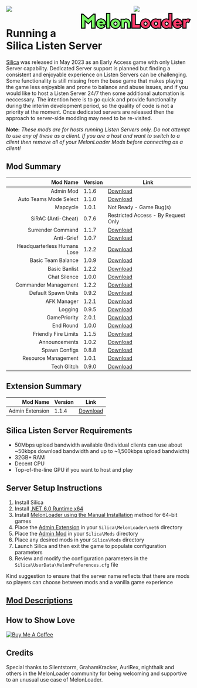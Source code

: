 <p align="center">
    <img src="https://silicagame.com/_next/static/media/silica_logo.37ea77ee.svg" width="200" style="float:left" />&nbsp&nbsp&nbsp&nbsp&nbsp&nbsp&nbsp&nbsp&nbsp
    <img src="https://cdn.pixabay.com/photo/2012/04/10/23/39/sign-27080_1280.png" width="42" class="center" />  &nbsp&nbsp&nbsp&nbsp&nbsp&nbsp&nbsp
    <img src="https://raw.githubusercontent.com/LavaGang/MelonLoader.Installer/master/Resources/ML_Text.png" width="300" style="float:right" />  
</p>

# Running a Silica Listen Server
[Silica](https://silicagame.com/news/welcome) was released in May 2023 as an Early Access game with only Listen Server capability. Dedicated Server support is planned but finding a consistent and enjoyable experience on Listen Servers can be challenging. Some functionality is still missing from the base game that makes playing the game less enjoyable and prone to balance and abuse issues, and if you would like to host a Listen Server 24/7 then some additional automation is neccessary. The intention here is to go quick and provide functionality during the interim development period, so the quality of code is not a priority at the moment. Once dedicated servers are released then the approach to server-side modding may need to be re-visited.

**Note:** *These mods are for hosts running Listen Servers only. Do not attempt to use any of these as a client. If you are a host and want to switch to a client then remove all of your MelonLoader Mods before connecting as a client!*

## Mod Summary
| Mod Name | Version   | Link |
|---------:|-----------|------|
| Admin Mod | 1.1.6 | [Download](https://raw.githubusercontent.com/data-bomb/Silica/main/Si_AdminMod/bin/Si_AdminMod.dll) |
| Auto Teams Mode Select | 1.1.0 | [Download](https://raw.githubusercontent.com/data-bomb/Silica/main/Si_AutoTeamsSelect/bin/Si_AutoTeamsSelect.dll) |
| Mapcycle | 1.0.1 | Not Ready - Game Bug(s) |
| SiRAC (Anti-Cheat) | 0.7.6 | Restricted Access - By Request Only |
| Surrender Command | 1.1.7 | [Download](https://raw.githubusercontent.com/data-bomb/Silica/main/Si_SurrenderCommand/bin/Si_SurrenderCommand.dll) |
| Anti-Grief | 1.0.7 | [Download](https://raw.githubusercontent.com/data-bomb/Silica/main/Si_AutoKickNegativeKills/bin/Si_AutoKickNegativeKills.dll) |
| Headquarterless Humans Lose | 1.2.2 | [Download](https://raw.githubusercontent.com/data-bomb/Silica/main/Si_HQlessHumansLose/bin/Si_HQlessHumansLose.dll) |
| Basic Team Balance | 1.0.9 | [Download](https://raw.githubusercontent.com/data-bomb/Silica/main/Si_BasicTeamBalance/bin/Si_BasicTeamBalance.dll) |
| Basic Banlist | 1.2.2 | [Download](https://raw.githubusercontent.com/data-bomb/Silica/main/Si_BasicBanlist/bin/Si_BasicBanlist.dll) |
| Chat Silence | 1.0.0 | [Download](https://raw.githubusercontent.com/data-bomb/Silica/main/Si_ChatSilence/bin/Si_ChatSilence.dll) |
| Commander Management | 1.2.2 | [Download](https://raw.githubusercontent.com/data-bomb/Silica/main/Si_CommManagement/bin/Si_CommManagement.dll) |
| Default Spawn Units | 0.9.2 | [Download](https://raw.githubusercontent.com/data-bomb/Silica/main/Si_DefaultUnits/bin/Si_DefaultUnits.dll) |
| AFK Manager | 1.2.1 | [Download](https://raw.githubusercontent.com/data-bomb/Silica/main/Si_AFKManager/bin/Si_AFKManager.dll) |
| Logging | 0.9.5 | [Download](https://raw.githubusercontent.com/data-bomb/Silica/main/Si_Logging/bin/Si_Logging.dll) |
| GamePriority | 2.0.1 | [Download](https://github.com/MintLily/GamePriority/releases/download/2.0.1/GamePriority.dll) |
| End Round | 1.0.0 | [Download](https://raw.githubusercontent.com/data-bomb/Silica/main/Si_EndRound/bin/Si_EndRound.dll) |
| Friendly Fire Limits | 1.1.5 | [Download](https://raw.githubusercontent.com/data-bomb/Silica/main/Si_FriendlyFireLimits/bin/Si_FriendlyFireLimits.dll) |
| Announcements | 1.0.2 | [Download](https://raw.githubusercontent.com/data-bomb/Silica/main/Si_Announcements/bin/Si_Announcements.dll) |
| Spawn Configs | 0.8.8 | [Download](https://raw.githubusercontent.com/data-bomb/Silica/main/Si_SpawnConfigs/bin/Si_SpawnConfigs.dll) |
| Resource Management | 1.0.1 | [Download](https://raw.githubusercontent.com/data-bomb/Silica/main/Si_Resources/bin/Si_Resources.dll) |
| Tech Glitch | 0.9.0 | [Download](https://raw.githubusercontent.com/data-bomb/Silica/main/Si_TechGlitch/bin/Si_TechGlitch.dll) |

## Extension Summary
| Mod Name | Version   | Link |
|---------:|-----------|------|
| Admin Extension | 1.1.4 | [Download](https://raw.githubusercontent.com/data-bomb/Silica/main/Si_AdminExtension/bin/Si_AdminExtension.dll) |

## Silica Listen Server Requirements
- 50Mbps upload bandwidth available (Individual clients can use about ~50kbps download bandwidth and up to ~1,500kbps upload bandwidth)
- 32GB+ RAM
- Decent CPU
- Top-of-the-line GPU if you want to host and play

## Server Setup Instructions
1. Install Silica
2. Install [.NET 6.0 Runtime x64](https://dotnet.microsoft.com/en-us/download/dotnet/6.0)
3. Install [MelonLoader using the Manual Installation](https://melonwiki.xyz/#/README?id=manual-installation) method for 64-bit games
4. Place the [Admin Extension](https://raw.githubusercontent.com/data-bomb/Silica/main/Si_AdminExtension/bin/Si_AdminExtension.dll) in your `Silica\MelonLoader\net6` directory
5. Place the [Admin Mod](https://raw.githubusercontent.com/data-bomb/Silica/main/Si_AdminMod/bin/Si_AdminMod.dll) in your `Silica\Mods` directory
6. Place any desired mods in your `Silica\Mods` directory
7. Launch Silica and then exit the game to populate configuration parameters
8. Review and modify the configuration parameters in the `Silica\UserData\MelonPreferences.cfg` file

Kind suggestion to ensure that the server name reflects that there are mods so players can choose between mods and a vanilla game experience

## [Mod Descriptions](https://github.com/data-bomb/Silica/wiki/Mod-Descriptions)

## How to Show Love
<a href="https://www.buymeacoffee.com/databomb" target="_blank"><img src="https://cdn.buymeacoffee.com/buttons/default-orange.png" alt="Buy Me A Coffee" height="41" width="174"></a>

## Credits
Special thanks to Silentstorm, GrahamKracker, AuriRex, nighthalk and others in the MelonLoader community for being welcoming and supportive to an unusual use case of MelonLoader.
